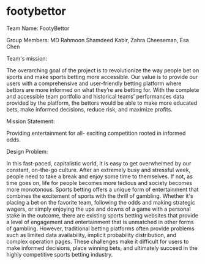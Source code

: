 # footybettor

Team Name: FootyBettor
 
Group Members: MD Rahmoon Shamdeed Kabir, Zahra Cheeseman, Esa Chen 

Team's mission:

The overarching goal of the project is to revolutionize the way people bet on sports and make sports betting more accessible. 
Our value is to provide our users with a comprehensive and user-friendly betting platform where bettors are more informed on 
what they’re are betting for. With the complete and accessible team portfolio and historical teams’ performances data provided 
by the platform, the bettors would be able to make more educated bets, make informed decisions, reduce risk, and maximize profits.

Mission Statement: 

Providing entertainment for all- exciting competition rooted in informed odds. 

Design Problem:

In this fast-paced, capitalistic world, it is easy to get overwhelmed by our constant, on-the-go culture. After an extremely busy and stressful week, people need to take a break and enjoy some time to themselves. If not, as time goes on, life for people becomes more tedious and society becomes more monotonous. Sports betting offers a unique form of entertainment that combines the excitement of sports with the thrill of gambling. Whether it's placing a bet on the favorite team, following the odds and making strategic wagers, or simply enjoying the ups and downs of a game with a personal stake in the outcome, there are existing sports betting websites that provide a level of engagement and entertainment that is unmatched in other forms of gambling. However, traditional betting platforms often provide problems such as limited data availability, implicit probability distribution, and complex operation pages. These challenges make it difficult for users to make informed decisions, place winning bets, and ultimately succeed in the highly competitive sports betting industry.

